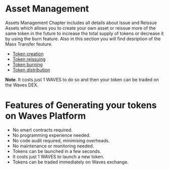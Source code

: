 # Asset Management

Assets Management Chapter includes all details about Issue and Reissue Assets which allows you to create your own asset or reissue more of the same token in the future to increase the total supply of tokens or decrease it by using the burn feature. Also in this section you will find desription of the Mass Transfer feuture.

* [Token creation](assets-management/issue-an-asset.md)
* [Token reissuing](assets-management/reissue-an-asset.md)
* [Token burning](assets-management/burn-an-asset.md)
* [Token distribution](assets-management/mass-transfer.md)

**Note**. It costs just 1 WAVES to do so and then your token can be traded on the Waves DEX.

# Features of Generating your tokens on Waves Platform

* No smart contracts required.
* No programming experience needed.
* No code audit required, minimising overheads.
* No maintenance or monitoring needed.
* Tokens can be launched in a few seconds.
* It costs just 1 WAVES to launch a new token.
* Tokens can be traded immediately on Waves exchange.
